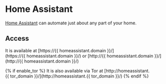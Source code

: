 # Home Assistant

[Home Assistant](https://www.home-assistant.io/) can automate just about any part of your home.

## Access

It is available at [https://{{ homeassistant.domain }}/](https://{{ homeassistant.domain }}/) or [http://{{ homeassistant.domain }}/](http://{{ homeassistant.domain }}/)

{% if enable_tor %}
It is also available via Tor at [http://homeassistant.{{ tor_domain }}/](http://homeassistant.{{ tor_domain }}/)
{% endif %}
